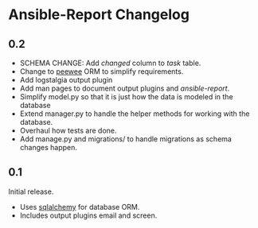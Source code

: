 Ansible-Report Changelog
========================

## 0.2

* SCHEMA CHANGE: Add _changed_ column to _task_ table.
* Change to [peewee](https://github.com/coleifer/peewee) ORM to simplify
  requirements.
* Add logstalgia output plugin
* Add man pages to document output plugins and *ansible-report*.
* Simplify model.py so that it is just how the data is modeled in the
  database
* Extend manager.py to handle the helper methods for working with the
  database.
* Overhaul how tests are done.
* Add manage.py and migrations/ to handle migrations as schema changes happen.


## 0.1

Initial release.

* Uses [sqlalchemy](http://www.sqlalchemy.org/) for database ORM.
* Includes output plugins email and screen.
